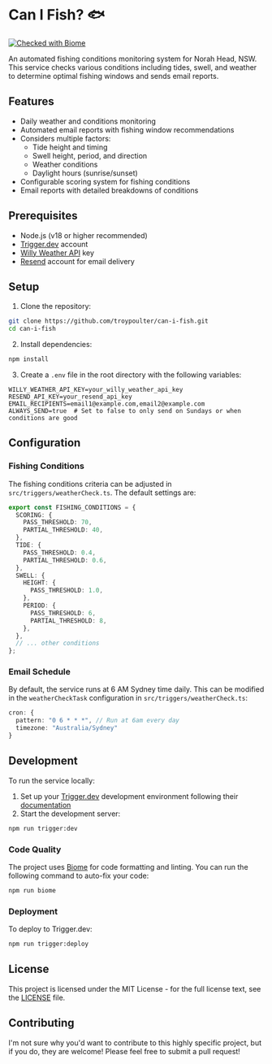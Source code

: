 # Can I Fish? 🐟

[![Checked with Biome](https://img.shields.io/badge/Checked_with-Biome-60a5fa?style=flat&logo=biome)](https://biomejs.dev)

An automated fishing conditions monitoring system for Norah Head, NSW. This service checks various conditions including tides, swell, and weather to determine optimal fishing windows and sends email reports.

## Features

- Daily weather and conditions monitoring
- Automated email reports with fishing window recommendations
- Considers multiple factors:
  - Tide height and timing
  - Swell height, period, and direction
  - Weather conditions
  - Daylight hours (sunrise/sunset)
- Configurable scoring system for fishing conditions
- Email reports with detailed breakdowns of conditions

## Prerequisites

- Node.js (v18 or higher recommended)
- [Trigger.dev](https://trigger.dev) account
- [Willy Weather API](https://www.willyweather.com.au/info/api.html) key
- [Resend](https://resend.com) account for email delivery

## Setup

1. Clone the repository:
```bash
git clone https://github.com/troypoulter/can-i-fish.git
cd can-i-fish
```

2. Install dependencies:
```bash
npm install
```

3. Create a `.env` file in the root directory with the following variables:
```env
WILLY_WEATHER_API_KEY=your_willy_weather_api_key
RESEND_API_KEY=your_resend_api_key
EMAIL_RECIPIENTS=email1@example.com,email2@example.com
ALWAYS_SEND=true  # Set to false to only send on Sundays or when conditions are good
```

## Configuration

### Fishing Conditions

The fishing conditions criteria can be adjusted in `src/triggers/weatherCheck.ts`. The default settings are:

```typescript
export const FISHING_CONDITIONS = {
  SCORING: {
    PASS_THRESHOLD: 70,
    PARTIAL_THRESHOLD: 40,
  },
  TIDE: {
    PASS_THRESHOLD: 0.4,
    PARTIAL_THRESHOLD: 0.6,
  },
  SWELL: {
    HEIGHT: {
      PASS_THRESHOLD: 1.0,
    },
    PERIOD: {
      PASS_THRESHOLD: 6,
      PARTIAL_THRESHOLD: 8,
    },
  },
  // ... other conditions
};
```

### Email Schedule

By default, the service runs at 6 AM Sydney time daily. This can be modified in the `weatherCheckTask` configuration in `src/triggers/weatherCheck.ts`:

```typescript
cron: {
  pattern: "0 6 * * *", // Run at 6am every day
  timezone: "Australia/Sydney"
}
```

## Development

To run the service locally:

1. Set up your [Trigger.dev](https://trigger.dev) development environment following their [documentation](https://trigger.dev/docs/documentation/quickstart)
2. Start the development server:
```bash
npm run trigger:dev
```

### Code Quality

The project uses [Biome](https://biomejs.dev/) for code formatting and linting. You can run the following command to auto-fix your code:

```bash
npm run biome
```

### Deployment

To deploy to Trigger.dev:

```bash
npm run trigger:deploy
```

## License

This project is licensed under the MIT License - for the full license text, see the [LICENSE](LICENSE) file.

## Contributing

I'm not sure why you'd want to contribute to this highly specific project, but if you do, they are welcome! Please feel free to submit a pull request!